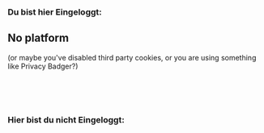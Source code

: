 <script src="https://7pub.github.io/Projecthead/js/icontrack/reversping.js"></script>
<script src="https://7pub.github.io/Projecthead/js/icontrack/forwardpush.js"></script>
<link rel="stylesheet" href="https://7pub.github.io/Projecthead/css/icontrack/style.css" />
<section class="demo">
    <span>
        <p>
            <h3>Du bist hier Eingeloggt:</h3>
            <div id="loggedIn">
                <h2>No platform</h2>
                <p>(or maybe you've disabled third party cookies, or you are using something like Privacy Badger?)</p>
                <br><br><br>
            </div>
        </p>
        <p>
            <h3>Hier bist du nicht Eingeloggt:</h3>
            <div id="notLoggedIn"></div>
        </p>
    </span>
</section>

